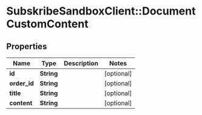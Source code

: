 # SubskribeSandboxClient::DocumentCustomContent

## Properties
Name | Type | Description | Notes
------------ | ------------- | ------------- | -------------
**id** | **String** |  | [optional] 
**order_id** | **String** |  | [optional] 
**title** | **String** |  | [optional] 
**content** | **String** |  | [optional] 


